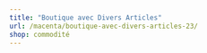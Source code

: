```yaml
---
title: "Boutique avec Divers Articles"
url: /macenta/boutique-avec-divers-articles-23/
shop: commodité
---
```

